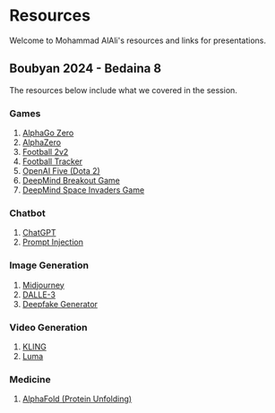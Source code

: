 # Resources
Welcome to Mohammad AlAli's resources and links for presentations.

## Boubyan 2024 - Bedaina 8
The resources below include what we covered in the session.

### Games
1. [AlphaGo Zero](https://www.youtube.com/watch?v=WXHFqTvfFSw)
2. [AlphaZero](https://www.youtube.com/watch?v=7L2sUGcOgh0)
3. [Football 2v2](https://www.youtube.com/watch?v=foBwHVenxeU)
4. [Football Tracker](https://github.com/roboflow/sports)
5. [OpenAI Five (Dota 2)](https://openai.com/index/openai-five-defeats-dota-2-world-champions/)
6. [DeepMind Breakout Game](https://www.youtube.com/watch?v=TmPfTpjtdgg)
7. [DeepMind Space Invaders Game](https://www.youtube.com/watch?v=W2CAghUiofY)

### Chatbot
1. [ChatGPT](https://chatgpt.com/)
2. [Prompt Injection](https://gandalf.lakera.ai/)

### Image Generation
1. [Midjourney](https://www.midjourney.com)
2. [DALLE-3](https://openai.com/index/dall-e-3/)
3. [Deepfake Generator](https://deepfake.civai.org/)

### Video Generation
1. [KLING](https://klingai.com)
2. [Luma](https://lumalabs.ai/dream-machine)

### Medicine
1. [AlphaFold (Protein Unfolding)](https://www.youtube.com/watch?v=gg7WjuFs8F4)

